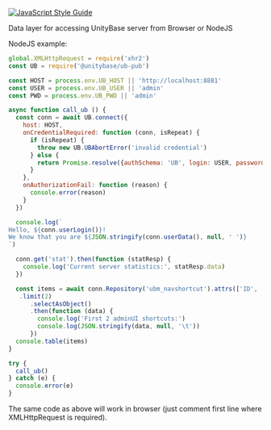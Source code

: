 [![JavaScript Style Guide](https://img.shields.io/badge/code%20style-standard-brightgreen.svg)](http://standardjs.com/)

Data layer for accessing UnityBase server from Browser or NodeJS

NodeJS example:

```javascript
global.XMLHttpRequest = require('xhr2')
const UB = require('@unitybase/ub-pub')

const HOST = process.env.UB_HOST || 'http://localhost:8881'
const USER = process.env.UB_USER || 'admin'
const PWD = process.env.UB_PWD || 'admin'

async function call_ub () {
  const conn = await UB.connect({
    host: HOST,
    onCredentialRequired: function (conn, isRepeat) {
      if (isRepeat) {
        throw new UB.UBAbortError('invalid credential')
      } else {
        return Promise.resolve({authSchema: 'UB', login: USER, password: PWD})
      }
    },
    onAuthorizationFail: function (reason) {
      console.error(reason)
    }
  })

  console.log(`
Hello, ${conn.userLogin()}!
We know that you are ${JSON.stringify(conn.userData(), null, ' ')}
`)

  conn.get('stat').then(function (statResp) {
    console.log('Current server statistics:', statResp.data)
  })

  const items = await conn.Repository('ubm_navshortcut').attrs(['ID', 'code', 'caption'])
   .limit(2)
      .selectAsObject()
      .then(function (data) {
        console.log('First 2 adminUI shortcuts:')
        console.log(JSON.stringify(data, null, '\t'))
      })
  console.table(items)
}

try {
  call_ub()
} catch (e) {
  console.error(e)
}
```

The same code as above will work in browser (just comment first line
where XMLHttpRequest is required).
